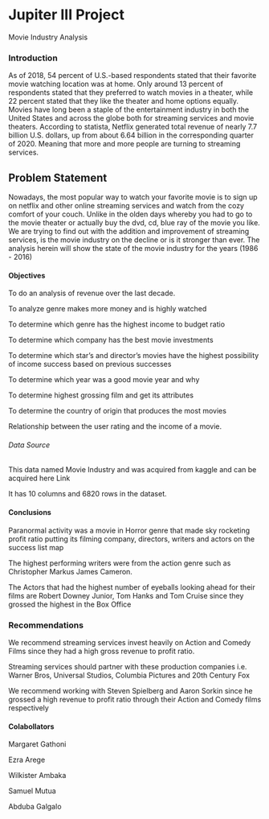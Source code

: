 # Jupiter III Project

Movie Industry Analysis

### Introduction

As of 2018, 54 percent of U.S.-based respondents stated that their favorite movie watching location was at home. Only around 13 percent of respondents stated that they preferred to watch movies in a theater, while 22 percent stated that they like the theater and home options equally.
Movies have long been a staple of the entertainment industry in both the United States and across the globe both for streaming services and movie theaters. According to statista, Netflix generated total revenue of nearly 7.7 billion U.S. dollars, up from about 6.64 billion in the corresponding quarter of 2020. Meaning that more and more people are turning to streaming services.
## Problem Statement

Nowadays, the most popular way to watch your favorite movie is to sign up on netflix and other online streaming services and watch from the cozy comfort of your couch. Unlike in the olden days whereby you had to go to the movie theater or actually buy the dvd, cd, blue ray of the movie you like. We are trying to find out with the addition and improvement of streaming services, is the movie industry on the decline or is it stronger than ever. The analysis herein will show the state of the movie industry for the years (1986 - 2016)

#### Objectives 

To do an analysis of revenue over the last decade.

To analyze genre makes more money and is highly watched

To determine which genre has the highest income to budget ratio 

To determine which company has the best movie investments 

To determine which star’s and director’s movies have the highest possibility of income success based on previous successes

To determine which year was a good movie year and why

To determine highest grossing film and get its attributes

To determine the country of origin that produces the most movies 

Relationship between the user rating and the income of a movie.

###### Data Source

This data named Movie Industry and was acquired from kaggle and can be acquired here Link

It has 10 columns and 6820 rows in the dataset.
#### Conclusions

Paranormal activity was a movie in Horror genre that made sky rocketing profit ratio putting its filming company, directors, writers and actors on the success list map

The highest performing writers were from the action genre such as Christopher Markus James Cameron.

The Actors that had the highest number of eyeballs looking ahead for their films are Robert Downey Junior, Tom Hanks and Tom Cruise since they grossed the highest in the Box Office
### Recommendations

We recommend streaming services invest heavily on Action and Comedy Films since they had a high gross revenue to profit ratio.

Streaming services should partner with these production companies i.e. Warner Bros, Universal Studios, Columbia Pictures and 20th Century Fox

We recommend working with Steven Spielberg and Aaron Sorkin since he grossed a high revenue to profit ratio through their Action and Comedy films respectively

#### Colabollators

Margaret Gathoni

Ezra Arege

Wilkister Ambaka

Samuel Mutua

Abduba Galgalo
